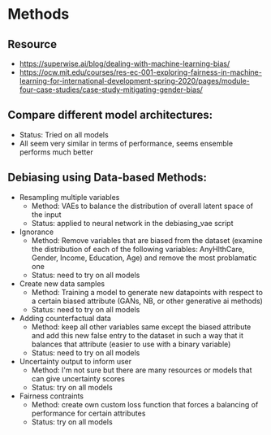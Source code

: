 # Methods
## Resource
- https://superwise.ai/blog/dealing-with-machine-learning-bias/
- https://ocw.mit.edu/courses/res-ec-001-exploring-fairness-in-machine-learning-for-international-development-spring-2020/pages/module-four-case-studies/case-study-mitigating-gender-bias/
## Compare different model architectures:
- Status: Tried on all models
- All seem very similar in terms of performance, seems ensemble performs much better
## Debiasing using Data-based Methods:
- Resampling multiple variables
    - Method: VAEs to balance the distribution of overall latent space of the input
    - Status: applied to neural network in the debiasing_vae script
- Ignorance
    - Method: Remove variables that are biased from the dataset (examine the distribution of each of the following variables: AnyHlthCare, Gender, Income, Education, Age) and remove the most problamatic one
    - Status: need to try on all models
- Create new data samples
    - Method: Training a model to generate new datapoints with respect to a certain biased attribute (GANs, NB, or other generative ai methods)
    - Status: need to try on all models
- Adding counterfactual data
    - Method: keep all other variables same except the biased attribute and add this new false entry to the dataset in such a way that it balances that attribute (easier to use with a binary variable)
    - Status: need to try on all models
- Uncertainty output to inform user
    - Method: I'm not sure but there are many resources or models that can give uncertainty scores
    - Status: try on all models
- Fairness contraints
    - Method: create own custom loss function that forces a balancing of performance for certain attributes
    - Status: try on all models
